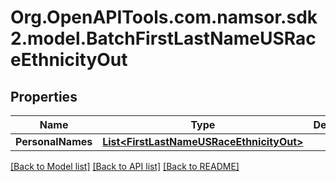 # Org.OpenAPITools.com.namsor.sdk2.model.BatchFirstLastNameUSRaceEthnicityOut
## Properties

Name | Type | Description | Notes
------------ | ------------- | ------------- | -------------
**PersonalNames** | [**List&lt;FirstLastNameUSRaceEthnicityOut&gt;**](FirstLastNameUSRaceEthnicityOut.md) |  | [optional] 

[[Back to Model list]](../README.md#documentation-for-models) [[Back to API list]](../README.md#documentation-for-api-endpoints) [[Back to README]](../README.md)

